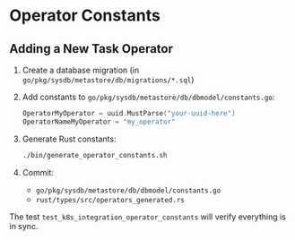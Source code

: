 # Operator Constants

## Adding a New Task Operator

1. Create a database migration (in `go/pkg/sysdb/metastore/db/migrations/*.sql`)

2. Add constants to `go/pkg/sysdb/metastore/db/dbmodel/constants.go`:
   ```go
   OperatorMyOperator = uuid.MustParse("your-uuid-here")
   OperatorNameMyOperator = "my_operator"
   ```

3. Generate Rust constants:
   ```bash
   ./bin/generate_operator_constants.sh
   ```

4. Commit:
   - `go/pkg/sysdb/metastore/db/dbmodel/constants.go`
   - `rust/types/src/operators_generated.rs`

The test `test_k8s_integration_operator_constants` will verify everything is in sync.
